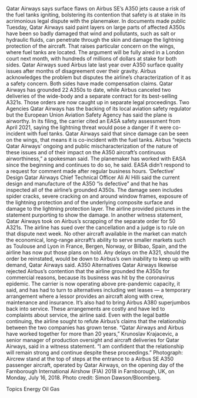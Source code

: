 Qatar Airways says surface flaws on Airbus SE’s A350 jets cause a risk of the fuel tanks igniting, bolstering its contention that safety is at stake in its acrimonious legal dispute with the planemaker.
In documents made public Tuesday, Qatar Airways said paint layers on large parts of affected A350s have been so badly damaged that wind and pollutants, such as salt or hydraulic fluids, can penetrate through the skin and damage the lightning protection of the aircraft. That raises particular concern on the wings, where fuel tanks are located.
The argument will be fully aired in a London court next month, with hundreds of millions of dollars at stake for both sides. Qatar Airways sued Airbus late last year over A350 surface quality issues after months of disagreement over their gravity. Airbus acknowledges the problem but disputes the airline’s characterization of it as a safety concern.
Both sides have made compensation claims. Qatar Airways has grounded 22 A350s to date, while Airbus canceled two deliveries of the wide-body and a separate contract for its best-selling A321s. Those orders are now caught up in separate legal proceedings.
Two Agencies
Qatar Airways has the backing of its local aviation safety regulator but the European Union Aviation Safety Agency has said the plane is airworthy.
In its filing, the carrier cited an EASA safety assessment from April 2021, saying the lightning threat would pose a danger if it were co-incident with fuel tanks. Qatar Airways said that since damage can be seen on the wings, that means it is co-incident with the fuel tanks.
Airbus “rejects Qatar Airways’ ongoing and public mischaracterization of the nature of these issues and of their impact on the A350 aircraft’s continuous airworthiness,” a spokesman said. The planemaker has worked with EASA since the beginning and continues to do so, he said.
EASA didn’t respond to a request for comment made after regular business hours.
‘Defective’ Design
Qatar Airways Chief Technical Officer Ali Al Hilli said the current design and manufacture of the A350 “is defective” and that he has inspected all of the airline’s grounded A350s. The damage seen includes spider cracks, severe cracking on and around window frames, exposure of the lightning protection and of the underlying composite surface and damage to the lightning protection layer. The airline provided pictures in the statement purporting to show the damage.
In another witness statement, Qatar Airways took on Airbus’s scrapping of the separate order for 50 A321s. The airline has sued over the cancellation and a judge is to rule on that dispute next week.
No other aircraft available in the market can match the economical, long-range aircraft’s ability to serve smaller markets such as Toulouse and Lyon in France, Bergen, Norway, or Bilbao, Spain, and the airline has now put those plans on hold.
Any delays on the A321, should the order be reinstated, would be down to Airbus’s own inability to keep up with demand, Qatar Airways said.
A350 Alternatives
Qatar Airways likewise rejected Airbus’s contention that the airline grounded the A350s for commercial reasons, because its business was hit by the coronavirus epidemic.
The carrier is now operating above pre-pandemic capacity, it said, and has had to turn to alternatives including wet leases — a temporary arrangement where a lessor provides an aircraft along with crew, maintenance and insurance. It’s also had to bring Airbus A380 superjumbos back into service. These arrangements are costly and have led to complaints about service, the airline said.
Even with the legal battle continuing, the airline sought to refute Airbus’s claims that the relationship between the two companies has grown tense.
“Qatar Airways and Airbus have worked together for more than 20 years,” Krunoslav Krajacevic, a senior manager of production oversight and aircraft deliveries for Qatar Airways, said in a witness statement. “I am confident that the relationship will remain strong and continue despite these proceedings.”
Photograph: Aircrew stand at the top of steps at the entrance to a Airbus SE A350 passenger aircraft, operated by Qatar Airways, on the opening day of the Farnborough International Airshow (FIA) 2018 in Farnborough, UK, on Monday, July 16, 2018. Photo credit: Simon Dawson/Bloomberg.

Topics
Energy
Oil Gas
